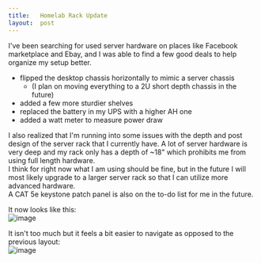 ```yaml
---
title:   Homelab Rack Update
layout:  post
---
```


I've been searching for used server hardware on places like Facebook marketplace and Ebay, and I was able to find a few good deals to help organize my setup better.  
- flipped the desktop chassis horizontally to mimic a server chassis
  - (I plan on moving everything to a 2U short depth chassis in the future)
- added a few more sturdier shelves
- replaced the battery in my UPS with a higher AH one
- added a watt meter to measure power draw


I also realized that I'm running into some issues with the depth and post design of the server rack that I currently have. A lot of server hardware is very deep and my rack only has a depth of ~18" which prohibits me from using full length hardware.  
I think for right now what I am using should be fine, but in the future I will most likely upgrade to a larger server rack so that I can utilize more advanced hardware.  
A CAT 5e keystone patch panel is also on the to-do list for me in the future.  

It now looks like this:  
![image](https://github.com/gaviolajosh/blog/assets/44041134/8f38dad0-e958-45cf-9da4-e1410f8b9b5a)


It isn't too much but it feels a bit easier to navigate as opposed to the previous layout:  
![image](https://github.com/gaviolajosh/blog/assets/44041134/43ab4740-4bcc-46eb-8ab1-020ecd110086)  
